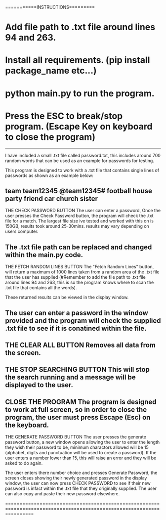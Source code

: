 ===========INSTRUCTIONS=========
# Add file path to .txt file around lines 94 and 263.
# Install all requirements. (pip install package_name etc...)
# python main.py to run the program.
# Press the ESC to break/stop program. (Escape Key on keyboard to close the program)
------------------------------------------------------------------------------------
I have included a small .txt file called password.txt, this includes around 700 random words that can be used as an example for passwords for testing.

This program is designed to work with a .txt file that contains single lines of passwords as shown as an example below:

team
team12345
@team12345#
football
house
party
friend
car
church
sister
------------------------------------------------------------------------------------
THE CHECK PASSWORD BUTTON
The user can enter a password, Once the user presses the Check Password button, the program will check the .txt file for a match. The largest file size ive tested and worked with this on is 150GB, results took around 25-30mins. results may vary depending on users computer.

The .txt file path can be replaced and changed within the main.py code. 
-------------------------------------------------------------------------------------
THE FETCH RANDOM LINES BUTTON
The "Fetch Random Lines" button, will return a maximum of 1000 lines taken from a random area of the .txt file that the user has supplied (#Remember to add the file path to .txt file around lines 94 and 263, this is so the program knows where to scan the .txt file that contains all the words).

These returned results can be viewed in the display window.

The user can enter a password in the window provided and the program will check the supplied .txt file to see if it is conatined within the file.
--------------------------------------------------------------------------------------
THE CLEAR ALL BUTTON
Removes all data from the screen.
--------------------------------------------------------------------------------------
THE STOP SEARCHING BUTTON
This will stop the search running and a message will be displayed to the user.
--------------------------------------------------------------------------------------
CLOSE THE PROGRAM
The program is designed to work at full screen, so in order to close the program, the user must press Escape (Esc) on the keyboard.
--------------------------------------------------------------------------------------
THE GENERATE PASSWORD BUTTON
The user presses the generate password button, a new window opens allowing the user to enter the length they wish their password to be, minimum charactors allowed will be 15 (alphabet, digits and punctuation will be used to create a password). If the user enters a number lower than 15, this will raise an error and they will be asked to do again.

The user enters there number choice and presses Generate Password, the screen closes showing their newly generated password in the display window, the user can now press CHECK PASSWORD to see if their new password is infact within the .txt file that they originally supplied. The user can also copy and paste their new password elsewhere.

======================================================================================================================

